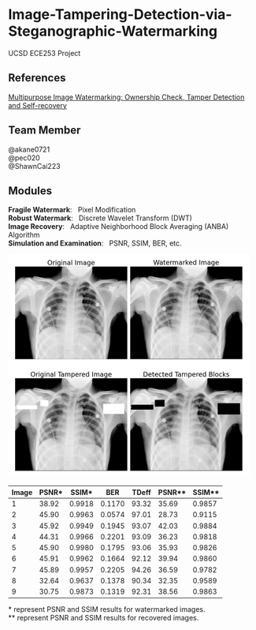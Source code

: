 # Image-Tampering-Detection-via-Steganographic-Watermarking
UCSD ECE253 Project

## References
[Multipurpose Image Watermarking: Ownership Check,
Tamper Detection and Self-recovery](ref/multipurpose.pdf)

## Team Member
@akane0721  
@pec020  
@ShawnCai223     


## Modules
**Fragile Watermark**: &nbsp;&nbsp;Pixel Modification  
**Robust Watermark**: &nbsp;&nbsp;Discrete Wavelet Transform (DWT)  
**Image Recovery**: &nbsp;&nbsp;Adaptive Neighborhood Block Averaging (ANBA) Algorithm  
**Simulation and Examination**: &nbsp;&nbsp;PSNR, SSIM, BER, etc.   

![](ref/result.png)

| Image | PSNR* | SSIM*  | BER    | TDeff | PSNR** | SSIM**  |
|-------|-------|--------|--------|-------|--------|---------|
| 1     | 38.92 | 0.9918 | 0.1170 | 93.32 | 35.69  | 0.9857  |
| 2     | 45.90 | 0.9963 | 0.0574 | 97.01 | 28.73  | 0.9115  |
| 3     | 45.92 | 0.9949 | 0.1945 | 93.07 | 42.03  | 0.9884  |
| 4     | 44.31 | 0.9966 | 0.2201 | 93.09 | 36.23  | 0.9818  |
| 5     | 45.90 | 0.9980 | 0.1795 | 93.06 | 35.93  | 0.9826  |
| 6     | 45.91 | 0.9962 | 0.1664 | 92.12 | 39.94  | 0.9860  |
| 7     | 45.89 | 0.9957 | 0.2205 | 94.26 | 36.59  | 0.9782  |
| 8     | 32.64 | 0.9637 | 0.1378 | 90.34 | 32.35  | 0.9589  |
| 9     | 30.75 | 0.9873 | 0.1319 | 92.31 | 38.56  | 0.9863  |

\* represent PSNR and SSIM results for watermarked images.  
\** represent PSNR and SSIM results for recovered images.